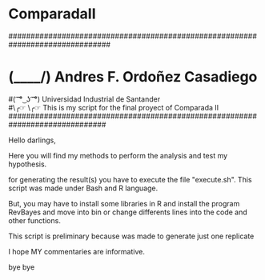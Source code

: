 # ComparadaII
###############################################################################
# (\____/)        Andres F. Ordoñez Casadiego                               
#( ͡ ͡° ͜ ʖ ͡ ͡°)     Universidad Industrial de Santander                        
#\╭☞ \╭☞        This is my script for the final proyect of Comparada II    
##############################################################################


Hello darlings,

Here you will find my methods to perform the analysis and test my hypothesis.

for generating the result(s) you have to execute the file "execute.sh". This script was made under Bash and R language.

But, you may have to install some libraries in R and install the program RevBayes and move into bin or change differents lines into the code and other functions.

This script is preliminary because was made to generate just one replicate

I hope MY commentaries are informative.

bye bye
